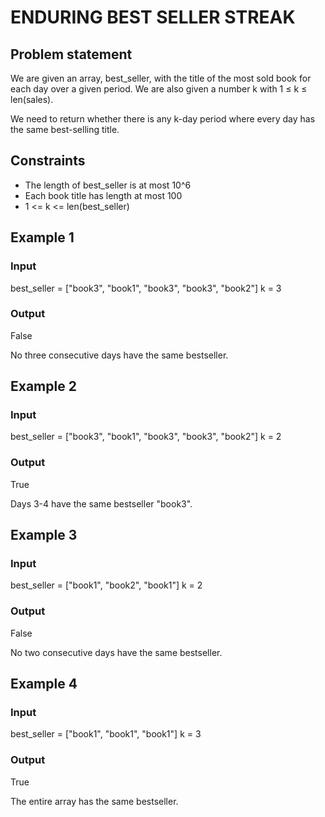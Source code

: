 # ENDURING BEST SELLER STREAK

## Problem statement

We are given an array, best_seller, with the title of the most sold book for each day over a given period. We are also
given a number k with 1 ≤ k ≤ len(sales).

We need to return whether there is any k-day period where every day has the same best-selling title.

## Constraints

- The length of best_seller is at most 10^6
- Each book title has length at most 100
- 1 <= k <= len(best_seller)

## Example 1

### Input

best_seller = ["book3", "book1", "book3", "book3", "book2"]
k = 3

### Output

False

No three consecutive days have the same bestseller.

## Example 2

### Input

best_seller = ["book3", "book1", "book3", "book3", "book2"]
k = 2

### Output

True

Days 3-4 have the same bestseller "book3".

## Example 3

### Input

best_seller = ["book1", "book2", "book1"]
k = 2

### Output

False

No two consecutive days have the same bestseller.

## Example 4

### Input

best_seller = ["book1", "book1", "book1"]
k = 3

### Output

True

The entire array has the same bestseller.